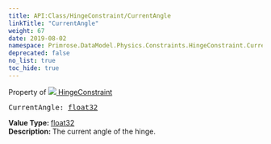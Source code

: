 ```yaml
---
title: API:Class/HingeConstraint/CurrentAngle
linkTitle: "CurrentAngle"
weight: 67
date: 2019-08-02
namespace: Primrose.DataModel.Physics.Constraints.HingeConstraint.CurrentAngle
deprecated: false
no_list: true
toc_hide: true
---
```

Property of <a href="/docs/api-reference/Class/HingeConstraint"><img src="/icons/silk/axle.png"/>&nbsp;HingeConstraint</a>
<pre class="method-declaration">
CurrentAngle: <a class="type" href="/docs/api-reference/System/Primitives#single">float32</a></pre>
<b>Value Type: </b>
<a class="type" href="/docs/api-reference/System/Primitives#single">float32</a>
<br/>
<b>Description: </b>
The current angle of the hinge.

